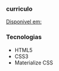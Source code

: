 ### curriculo

[Disponivel em:](https://milenavms.github.io/curriculo/)

### Tecnologias

* HTML5
* CSS3
* Materialize CSS
